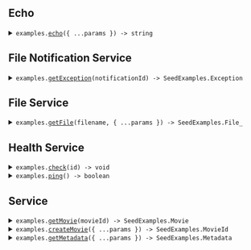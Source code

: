 
## Echo


<details><summary> <code>examples.<a href="./src/Client.ts">echo</a>({ ...params }) -> string</code> </summary>

<dl>

<dd>

#### 🔌 Usage

<dl>

<dd>

<dl>

<dd>

```ts
await seedExamples.echo("Hello world!");
```

</dd>

</dl>

</dd>

</dl>

#### ⚙️ Parameters

<dl>

<dd>

<dl>

<dd>


**request: `string`** 


</dd>

</dl>

<dl>

<dd>


**requestOptions: `SeedExamplesClient.RequestOptions`** 


</dd>

</dl>

</dd>

</dl>



</dd>

</dl>
</details>




## File Notification Service


<details><summary> <code>examples.<a href="./src/api/resources/file/resources/notification/resources/service/client/Client.ts">getException</a>(notificationId) -> SeedExamples.Exception</code> </summary>

<dl>

<dd>

#### 🔌 Usage

<dl>

<dd>

<dl>

<dd>

```ts
await seedExamples.file.notification.service.getException("notification-hsy129x");
```

</dd>

</dl>

</dd>

</dl>

#### ⚙️ Parameters

<dl>

<dd>

<dl>

<dd>


**notificationId: `string`** 


</dd>

</dl>

<dl>

<dd>


**requestOptions: `Service.RequestOptions`** 


</dd>

</dl>

</dd>

</dl>



</dd>

</dl>
</details>




## File Service


<details><summary> <code>examples.<a href="./src/api/resources/file/resources/service/client/Client.ts">getFile</a>(filename, { ...params }) -> SeedExamples.File_</code> </summary>

<dl>

<dd>

#### 📝 Description

<dl>

<dd>

<dl>

<dd>

This endpoint returns a file by its name.

</dd>

</dl>

</dd>

</dl>

#### 🔌 Usage

<dl>

<dd>

<dl>

<dd>

```ts
await seedExamples.file.service.getFile("file.txt", {
    xFileApiVersion: "0.0.2"
});
```

</dd>

</dl>

</dd>

</dl>

#### ⚙️ Parameters

<dl>

<dd>

<dl>

<dd>


**filename: `string`** — This is a filename


</dd>

</dl>

<dl>

<dd>


**request: `SeedExamples.file.GetFileRequest`** 


</dd>

</dl>

<dl>

<dd>


**requestOptions: `Service.RequestOptions`** 


</dd>

</dl>

</dd>

</dl>



</dd>

</dl>
</details>




## Health Service


<details><summary> <code>examples.<a href="./src/api/resources/health/resources/service/client/Client.ts">check</a>(id) -> void</code> </summary>

<dl>

<dd>

#### 📝 Description

<dl>

<dd>

<dl>

<dd>

This endpoint checks the health of a resource.

</dd>

</dl>

</dd>

</dl>

#### 🔌 Usage

<dl>

<dd>

<dl>

<dd>

```ts
await seedExamples.health.service.check("id-2sdx82h");
```

</dd>

</dl>

</dd>

</dl>

#### ⚙️ Parameters

<dl>

<dd>

<dl>

<dd>


**id: `string`** — The id to check


</dd>

</dl>

<dl>

<dd>


**requestOptions: `Service.RequestOptions`** 


</dd>

</dl>

</dd>

</dl>



</dd>

</dl>
</details>


<details><summary> <code>examples.<a href="./src/api/resources/health/resources/service/client/Client.ts">ping</a>() -> boolean</code> </summary>

<dl>

<dd>

#### 📝 Description

<dl>

<dd>

<dl>

<dd>

This endpoint checks the health of the service.

</dd>

</dl>

</dd>

</dl>

#### 🔌 Usage

<dl>

<dd>

<dl>

<dd>

```ts
await seedExamples.health.service.ping();
```

</dd>

</dl>

</dd>

</dl>

#### ⚙️ Parameters

<dl>

<dd>

<dl>

<dd>


**requestOptions: `Service.RequestOptions`** 


</dd>

</dl>

</dd>

</dl>



</dd>

</dl>
</details>




## Service


<details><summary> <code>examples.<a href="./src/api/resources/service/client/Client.ts">getMovie</a>(movieId) -> SeedExamples.Movie</code> </summary>

<dl>

<dd>

#### 🔌 Usage

<dl>

<dd>

<dl>

<dd>

```ts
await seedExamples.service.getMovie("movie-c06a4ad7");
```

</dd>

</dl>

</dd>

</dl>

#### ⚙️ Parameters

<dl>

<dd>

<dl>

<dd>


**movieId: `SeedExamples.MovieId`** 


</dd>

</dl>

<dl>

<dd>


**requestOptions: `Service.RequestOptions`** 


</dd>

</dl>

</dd>

</dl>



</dd>

</dl>
</details>


<details><summary> <code>examples.<a href="./src/api/resources/service/client/Client.ts">createMovie</a>({ ...params }) -> SeedExamples.MovieId</code> </summary>

<dl>

<dd>

#### 🔌 Usage

<dl>

<dd>

<dl>

<dd>

```ts
await seedExamples.service.createMovie({
    id: "movie-c06a4ad7",
    prequel: "movie-cv9b914f",
    title: "The Boy and the Heron",
    from: "Hayao Miyazaki",
    rating: 8,
    type: "movie",
    tag: "tag-wf9as23d"
});
```

</dd>

</dl>

</dd>

</dl>

#### ⚙️ Parameters

<dl>

<dd>

<dl>

<dd>


**request: `SeedExamples.Movie`** 


</dd>

</dl>

<dl>

<dd>


**requestOptions: `Service.RequestOptions`** 


</dd>

</dl>

</dd>

</dl>



</dd>

</dl>
</details>


<details><summary> <code>examples.<a href="./src/api/resources/service/client/Client.ts">getMetadata</a>({ ...params }) -> SeedExamples.Metadata</code> </summary>

<dl>

<dd>

#### 🔌 Usage

<dl>

<dd>

<dl>

<dd>

```ts
await seedExamples.service.getMetadata({
    xApiVersion: "0.0.1",
    shallow: false,
    tag: "development"
});
```

</dd>

</dl>

</dd>

</dl>

#### ⚙️ Parameters

<dl>

<dd>

<dl>

<dd>


**request: `SeedExamples.GetMetadataRequest`** 


</dd>

</dl>

<dl>

<dd>


**requestOptions: `Service.RequestOptions`** 


</dd>

</dl>

</dd>

</dl>



</dd>

</dl>
</details>


